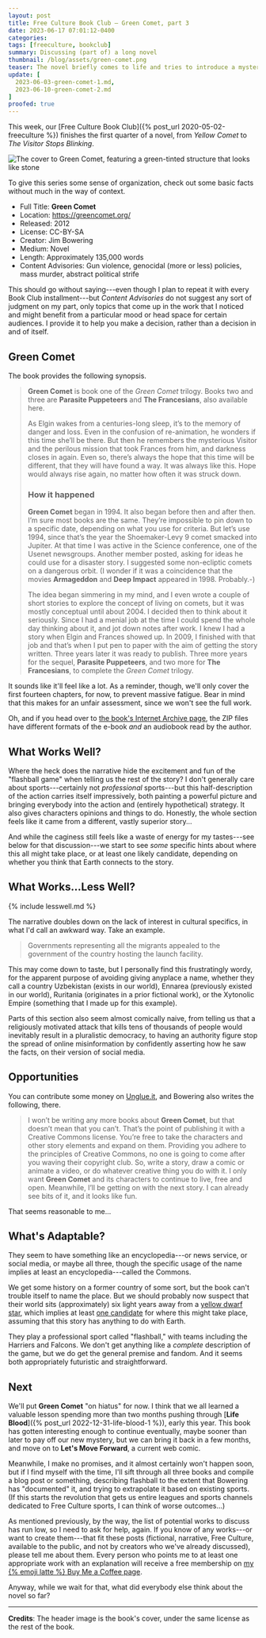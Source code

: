 ```yaml
---
layout: post
title: Free Culture Book Club — Green Comet, part 3
date: 2023-06-17 07:01:12-0400
categories:
tags: [freeculture, bookclub]
summary: Discussing (part of) a long novel
thumbnail: /blog/assets/green-comet.png
teaser: The novel briefly comes to life and tries to introduce a mystery, as we set it aside for a while.
update: [
  2023-06-03-green-comet-1.md,
  2023-06-10-green-comet-2.md
]
proofed: true
---
```


This week, our [Free Culture Book Club]({% post_url 2020-05-02-freeculture %}) finishes the first quarter of a novel, from *Yellow Comet* to *The Visitor Stops Blinking*.

![The cover to Green Comet, featuring a green-tinted structure that looks like stone](/blog/assets/green-comet.png "Seems fairly literal, but sure.")

To give this series some sense of organization, check out some basic facts without much in the way of context.

 * Full Title:  **Green Comet**
 * Location:  <https://greencomet.org/>
 * Released:  2012
 * License:  CC-BY-SA
 * Creator:  Jim Bowering
 * Medium:  Novel
 * Length:  Approximately 135,000 words
 * Content Advisories:  Gun violence, genocidal (more or less) policies, mass murder, abstract political strife

This should go without saying---even though I plan to repeat it with every Book Club installment---but *Content Advisories* do not suggest any sort of judgment on my part, only topics that come up in the work that I noticed and might benefit from a particular mood or head space for certain audiences.  I provide it to help you make a decision, rather than a decision in and of itself.

## Green Comet

The book provides the following synopsis.

 > **Green Comet** is book one of the *Green Comet* trilogy.  Books two and three are **Parasite Puppeteers** and **The Francesians**, also available here.
 >
 > As Elgin wakes from a centuries-long sleep, it’s to the memory of danger and loss. Even in the confusion of re-animation, he wonders if this time she’ll be there. But then he remembers the mysterious Visitor and the perilous mission that took Frances from him, and darkness closes in again. Even so, there’s always the hope that this time will be different, that they will have found a way. It was always like this. Hope would always rise again, no matter how often it was struck down.
 >
 > ### How it happened
 >
 > **Green Comet** began in 1994. It also began before then and after then. I’m sure most books are the same. They’re impossible to pin down to a specific date, depending on what you use for criteria. But let’s use 1994, since that’s the year the Shoemaker-Levy 9 comet smacked into Jupiter. At that time I was active in the Science conference, one of the Usenet newsgroups. Another member posted, asking for ideas he could use for a disaster story. I suggested some non-ecliptic comets on a dangerous orbit. (I wonder if it was a coincidence that the movies **Armageddon** and **Deep Impact** appeared in 1998. Probably.-)
 >
 > The idea began simmering in my mind, and I even wrote a couple of short stories to explore the concept of living on comets, but it was mostly conceptual until about 2004. I decided then to think about it seriously. Since I had a menial job at the time I could spend the whole day thinking about it, and jot down notes after work. I knew I had a story when Elgin and Frances showed up. In 2009, I finished with that job and that’s when I put pen to paper with the aim of getting the story written. Three years later it was ready to publish. Three more years for the sequel, **Parasite Puppeteers**, and two more for **The Francesians**, to complete the *Green Comet* trilogy.

It sounds like it'll feel like a lot.  As a reminder, though, we'll only cover the first fourteen chapters, for now, to prevent massive fatigue.  Bear in mind that this makes for an unfair assessment, since we won't see the full work.

Oh, and if you head over to [the book's Internet Archive page](https://archive.org/details/GreenComet), the ZIP files have different formats of the e-book *and* an audiobook read by the author.

## What Works Well?

Where the heck does the narrative hide the excitement and fun of the "flashball game" when telling us the rest of the story?  I don't generally care about sports---certainly not *professional* sports---but this half-description of the action carries itself impressively, both painting a powerful picture and bringing everybody into the action and (entirely hypothetical) strategy.  It also gives characters opinions and things to do.  Honestly, the whole section feels like it came from a different, vastly superior story...

And while the caginess still feels like a waste of energy for my tastes---see below for that discussion---we start to see *some* specific hints about where this all might take place, or at least one likely candidate, depending on whether you think that Earth connects to the story.

## What Works...Less Well?

{% include lesswell.md %}

The narrative doubles down on the lack of interest in cultural specifics, in what I'd call an awkward way.  Take an example.

 > Governments representing all the migrants appealed to the government of the country hosting the launch facility.

This may come down to taste, but I personally find this frustratingly wordy, for the apparent purpose of avoiding giving anyplace a name, whether they call a country Uzbekistan (exists in our world), Ennarea (previously existed in our world), Ruritania (originates in a prior fictional work), or the Xytonolic Empire (something that I made up for this example).

Parts of this section also seem almost comically naive, from telling us that a religiously motivated attack that kills tens of thousands of people would inevitably result in a pluralistic democracy, to having an authority figure stop the spread of online misinformation by confidently asserting how he saw the facts, on their version of social media.

## Opportunities

You can contribute some money on [Unglue.it](https://unglue.it/work/128673/), and Bowering also writes the following, there.

 > I won’t be writing any more books about **Green Comet**, but that doesn’t mean that you can’t. That’s the point of publishing it with a Creative Commons license. You’re free to take the characters and other story elements and expand on them. Providing you adhere to the principles of Creative Commons, no one is going to come after you waving their copyright club. So, write a story, draw a comic or animate a video, or do whatever creative thing you do with it. I only want **Green Comet** and its characters to continue to live, free and open. Meanwhile, I’ll be getting on with the next story. I can already see bits of it, and it looks like fun.

That seems reasonable to me...

## What's Adaptable?

They seem to have something like an encyclopedia---or news service, or social media, or maybe all three, though the specific usage of the name implies at least an encyclopedia---called the Commons.

We get some history on a former country of some sort, but the book can't trouble itself to name the place.  But we should probably now suspect that their world sits (approximately) six light years away from a [yellow dwarf star](https://en.wikipedia.org/wiki/G-type_main-sequence_star), which implies at least [one candidate](https://en.wikipedia.org/wiki/Barnard%27s_Star) for where this might take place, assuming that this story has anything to do with Earth.

They play a professional sport called "flashball," with teams including the Harriers and Falcons.  We don't get anything like a *complete* description of the game, but we do get the general premise and fandom.  And it seems both appropriately futuristic and straightforward.

## Next

We'll put **Green Comet** "on hiatus" for now.  I think that we all learned a valuable lesson spending more than two months pushing through [**Life Blood**]({% post_url 2022-12-31-life-blood-1 %}), early this year.  This book has gotten interesting enough to continue eventually, maybe sooner than later to pay off our new mystery, but we can bring it back in a few months, and move on to **Let's Move Forward**, a current web comic.

Meanwhile, I make no promises, and it almost certainly won't happen soon, but if I find myself with the time, I'll sift through all three books and compile a blog post or something, describing flashball to the extent that Bowering has "documented" it, and trying to extrapolate it based on existing sports.  (If this starts the revolution that gets us entire leagues and sports channels dedicated to Free Culture sports, I can think of worse outcomes...)

As mentioned previously, by the way, the list of potential works to discuss has run low, so I need to ask for help, again.  If you know of any works---or want to create them---that fit these posts (fictional, narrative, Free Culture, available to the public, and not by creators who we've already discussed), please tell me about them.  Every person who points me to at least one appropriate work with an explanation will receive a free membership on [my {% emoji latte %} Buy Me a Coffee page](https://buymeacoffee.com/jcolag).

Anyway, while we wait for that, what did everybody else think about the novel so far?

* * *

**Credits**:  The header image is the book's cover, under the same license as the rest of the book.
